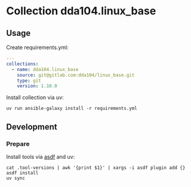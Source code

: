 # Collection dda104.linux_base

## Usage

Create requirements.yml:

```yaml
---
collections:
  - name: dda104.linux_base
    source: git@gitlab.com:dda104/linux_base.git
    type: git
    version: 1.10.0
```

Install collection via uv:

```shell
uv run ansible-galaxy install -r requirements.yml
```

## Development

### Prepare

Install tools via [asdf](https://asdf-vm.com) and uv:

```shell
cat .tool-versions | awk '{print $1}' | xargs -i asdf plugin add {}
asdf install
uv sync
```
